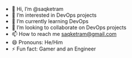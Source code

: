 - 👋 Hi, I’m @saqketram
- 👀 I’m interested in DevOps projects
- 🌱 I’m currently learning DevOps
- 💞️ I’m looking to collaborate on DevOps projects
- 📫 How to reach me saqketram@gmail.com
- 😄 Pronouns: He/Him
- ⚡ Fun fact: Gamer and an Engineer

<!---
savkethram/savkethram is a ✨ special ✨ repository because its `README.md` (this file) appears on your GitHub profile.
You can click the Preview link to take a look at your changes.
--->
